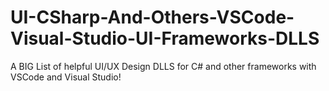# UI-CSharp-And-Others-VSCode-Visual-Studio-UI-Frameworks-DLLS
A BIG List of helpful UI/UX Design DLLS for C# and other frameworks with VSCode and Visual Studio!
